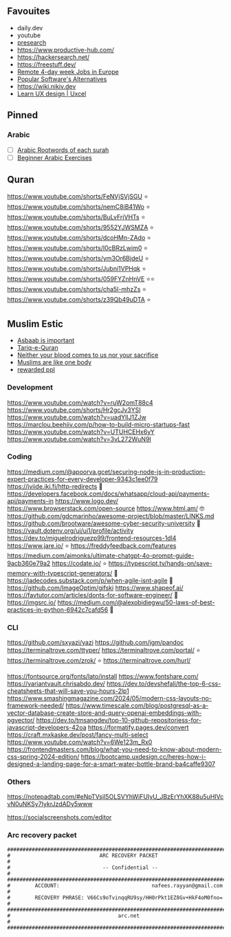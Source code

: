 ## Favouites
- daily.dev
- youtube
- [presearch](https://presearch.com/)
- https://www.productive-hub.com/
- https://hackersearch.net/
- https://freestuff.dev/
- [Remote 4-day week Jobs in Europe](https://www.arbeitnow.com/)
- [Popular Software's Alternatives](https://alternative.me/)
- https://wiki.nikiv.dev
- [Learn UX design | Uxcel](https://app.uxcel.com/courses)

## Pinned

### Arabic
- [ ] [Arabic Rootwords of each surah](https://www.rootwordsofquran.com/Home/Details/91)
- [ ] [Beginner Arabic Exercises](https://arabicforbeginners.com/)

## Quran
https://www.youtube.com/shorts/FeNVjSVjSGU ⭐
https://www.youtube.com/shorts/nemC8iB41Wo ⭐
https://www.youtube.com/shorts/BuLvFrjVHTs ⭐
https://www.youtube.com/shorts/9552YJWSMZA ⭐
https://www.youtube.com/shorts/dcoHMn-ZAdo ⭐
https://www.youtube.com/shorts/I0cBRzLwim0 ⭐
https://www.youtube.com/shorts/ym3Or6BjdeU ⭐
https://www.youtube.com/shorts/Jubni1VPHqk ⭐
https://www.youtube.com/shorts/059FYZnHnVE ⭐⭐
https://www.youtube.com/shorts/cha5I-mhzZs ⭐
https://www.youtube.com/shorts/z39Qb49uDTA ⭐

## Muslim Estic
- [Asbaab is important](https://youtube.com/shorts/CpHucGvO4Ws?si=CE3GSAh008cWuEIg)
- [Tariq-e-Quran](https://youtube.com/shorts/uW0b5vM_nwk?si=uM6R6s9LEAaUToDr)
- [Neither your blood comes to us nor your sacrifice](https://youtube.com/shorts/gI7w8R8WCbs?si=4yiLsVb8w-Xpn_r7)
- [Muslims are like one body](https://youtube.com/shorts/fyyC05ncsM4?si=SB31Yc_hT3tdCqjM)
- [rewarded ppl](https://youtube.com/shorts/XqKkTRHltaw?si=iy9SlOW4B6wJMg-1)

### Development
https://www.youtube.com/watch?v=ruW2omT88c4
https://www.youtube.com/shorts/Hr2gcJv3YSI
https://www.youtube.com/watch?v=uadYlIJ1ZJw
https://marclou.beehiiv.com/p/how-to-build-micro-startups-fast
https://www.youtube.com/watch?v=UTUHCEHx6yY
https://www.youtube.com/watch?v=3vL272WuN9I


### Coding

https://medium.com/@apoorva.gcet/securing-node-js-in-production-expert-practices-for-every-developer-9343c1ee0f79
https://jviide.iki.fi/http-redirects 📖
https://developers.facebook.com/docs/whatsapp/cloud-api/payments-api/payments-in
https://www.logo.dev/ 
https://www.browserstack.com/open-source
https://www.html.am/ 🤓
https://github.com/gdcmarinho/awesome-project/blob/master/LINKS.md
https://github.com/brootware/awesome-cyber-security-university 🌟
https://vault.dotenv.org/ui/ui1/profile/activity
https://dev.to/miguelrodriguezp99/frontend-resources-1dl4
https://www.jare.io/ ⭐
https://freddyfeedback.com/features
https://medium.com/aimonks/ultimate-chatgpt-4o-prompt-guide-9acb360e79a2
https://codate.io/ ⭐
https://typescript.tv/hands-on/save-memory-with-typescript-generators/ 📖
https://jadecodes.substack.com/p/when-agile-isnt-agile 📖
https://github.com/ImageOptim/gifski
https://www.shapeof.ai/
https://favtutor.com/articles/donts-for-software-engineer/ 📖
https://imgsrc.io/
https://medium.com/@alexobidiegwu/50-laws-of-best-practices-in-python-6942c7cafd56 📖

### CLI 

https://github.com/sxyazi/yazi
https://github.com/jgm/pandoc
https://terminaltrove.com/ttyper/
https://terminaltrove.com/portal/ ⭐
https://terminaltrove.com/zrok/ ⭐
https://terminaltrove.com/hurl/


https://fontsource.org/fonts/lato/install
https://www.fontshare.com/
https://variantvault.chrisabdo.dev/
https://dev.to/devshefali/the-top-6-css-cheatsheets-that-will-save-you-hours-2lp1
https://www.smashingmagazine.com/2024/05/modern-css-layouts-no-framework-needed/
https://www.timescale.com/blog/postgresql-as-a-vector-database-create-store-and-query-openai-embeddings-with-pgvector/
https://dev.to/tmsangdev/top-10-github-repositoriess-for-javascript-developers-42oa
https://formatify.pages.dev/convert
https://craft.mxkaske.dev/post/fancy-multi-select
https://www.youtube.com/watch?v=6We123m_Rx0
https://frontendmasters.com/blog/what-you-need-to-know-about-modern-css-spring-2024-edition/
https://bootcamp.uxdesign.cc/heres-how-i-designed-a-landing-page-for-a-smart-water-bottle-brand-ba4caffe9307


### Others
https://notepadtab.com/#eNpTVsjI5OLSVYhWiFUIyU_JBzErYhXK88u5uHIVcvN0uNKSy7IykrJzdADy5www

https://socialscreenshots.com/editor


### Arc recovery packet
```
################################################################################
#                             ARC RECOVERY PACKET                              #
#                              -- Confidential --                              #
################################################################################
#        ACCOUNT:                              nafees.rayyan@gmail.com         #
#        RECOVERY PHRASE: V66Cs9oTvinqqRU9sy/HH0rPkt1EZ8Gv+HkF4oM0fno=         #
################################################################################
#                                   arc.net                                    #
################################################################################
```